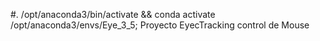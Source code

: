 #. /opt/anaconda3/bin/activate && conda activate /opt/anaconda3/envs/Eye_3_5; 
Proyecto EyecTracking control de Mouse
